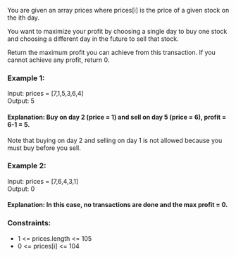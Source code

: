 You are given an array prices where prices[i] is the price of a given stock on the ith day.

You want to maximize your profit by choosing a single day to buy one stock and choosing a different day in the future to sell that stock.

Return the maximum profit you can achieve from this transaction. If you cannot achieve any profit, return 0.



### Example 1:

Input: prices = [7,1,5,3,6,4]  
Output: 5  
#### Explanation: Buy on day 2 (price = 1) and sell on day 5 (price = 6), profit = 6-1 = 5.  
Note that buying on day 2 and selling on day 1 is not allowed because you must buy before you sell.

### Example 2:

Input: prices = [7,6,4,3,1]  
Output: 0  
#### Explanation: In this case, no transactions are done and the max profit = 0.   


### Constraints:

- 1 <= prices.length <= 105
- 0 <= prices[i] <= 104